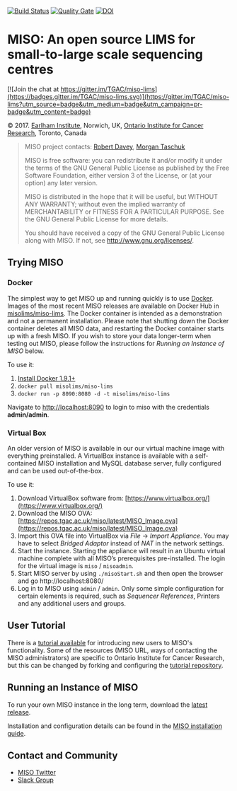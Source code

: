 [![Build Status](https://travis-ci.org/TGAC/miso-lims.svg?branch=develop)](https://travis-ci.org/TGAC/miso-lims) [![Quality Gate](https://sonarqube.com/api/badges/gate?key=uk.ac.bbsrc.tgac.miso:miso:sonarqube)](https://sonarqube.com/dashboard?id=uk.ac.bbsrc.tgac.miso%3Amiso%3Asonarqube) [![DOI](https://zenodo.org/badge/4726428.svg)](https://zenodo.org/badge/latestdoi/4726428)


# MISO: An open source LIMS for small-to-large scale sequencing centres

[![Join the chat at https://gitter.im/TGAC/miso-lims](https://badges.gitter.im/TGAC/miso-lims.svg)](https://gitter.im/TGAC/miso-lims?utm_source=badge&utm_medium=badge&utm_campaign=pr-badge&utm_content=badge)

&copy; 2017. [Earlham Institute](http://earlham.ac.uk/), Norwich, UK, [Ontario Institute for Cancer Research](http://oicr.on.ca), Toronto, Canada

> MISO project contacts: [Robert Davey](robert.davey@earlham.ac.uk), [Morgan Taschuk](morgan.taschuk@oicr.on.ca)
>
> MISO is free software: you can redistribute it and/or modify
> it under the terms of the GNU General Public License as published by
> the Free Software Foundation, either version 3 of the License, or
> (at your option) any later version.
>
> MISO is distributed in the hope that it will be useful,
> but WITHOUT ANY WARRANTY; without even the implied warranty of
> MERCHANTABILITY or FITNESS FOR A PARTICULAR PURPOSE.  See the
> GNU General Public License for more details.
>
> You should have received a copy of the GNU General Public License
> along with MISO.  If not, see <http://www.gnu.org/licenses/>.


## Trying MISO

### Docker

The simplest way to get MISO up and running quickly is to use
[Docker](https://www.docker.com/). Images of the most recent MISO releases are
available on Docker Hub in
[misolims/miso-lims](https://hub.docker.com/r/misolims/miso-lims/). The Docker
container is intended as a demonstration and not a permanent installation. Please 
note that shutting down the Docker container deletes all MISO data, and 
restarting the Docker container starts up with a fresh MISO. If you wish to 
store your data longer-term when testing out MISO, please follow the instructions 
for _Running an Instance of MISO_ below.

To use it:

1. [Install Docker 1.9.1+](https://www.docker.com/products/docker) 
1. ```docker pull misolims/miso-lims``` 
1. ```docker run -p 8090:8080 -d -t misolims/miso-lims```

Navigate to [http://localhost:8090](http://localhost:8090) to login to miso with
the credentials **admin/admin**.

### Virtual Box

An older version of MISO is available in our our virtual machine image with
everything preinstalled. A VirtualBox instance is available with a
self-contained MISO installation and MySQL database server, fully configured and
can be used out-of-the-box.

To use it:

1.  Download VirtualBox software from:
[https://www.virtualbox.org/](https://www.virtualbox.org/) 
1.  Download the MISO OVA:
[https://repos.tgac.ac.uk/miso/latest/MISO_Image.ova](https://repos.tgac.ac.uk/miso/latest/MISO_Image.ova)
1.  Import this OVA file into VirtualBox via _File_ → _Import Appliance_. You
may have to select _Bridged Adaptor_ instead of _NAT_ in the network settings.
1.  Start the instance. Starting the appliance will result in an Ubuntu virtual
machine complete with all MISO’s prerequisites pre-installed. The login for the
virtual image is `miso` / `misoadmin`.
1.  Start MISO server by using `./misoStart.sh` and then open the browser and go http://localhost:8080/
1.  Log in to MISO using `admin` / `admin`. Only some simple configuration for
certain elements is required, such as _Sequencer References_, Printers and any
additional users and groups.

## User Tutorial

There is a [tutorial available](https://oicr-gsi.github.io/miso-docs-oicr/plain-index)
for introducing new users to MISO's functionality. Some of the resources (MISO URL,
ways of contacting the MISO administrators) are specific to Ontario Institute for
Cancer Research, but this can be changed by forking and configuring the
[tutorial repository](https://github.com/oicr-gsi/miso-docs-oicr).

## Running an Instance of MISO 

To run your own MISO instance in the long term, download the 
[latest release](https://github.com/TGAC/miso-lims/releases/latest).

Installation and configuration details can be found in the [MISO installation guide](docs/_posts/2016-01-11-installation-guide.md).

## Contact and Community

- [MISO Twitter](https://twitter.com/misolims)
- [Slack Group](https://miso-lims.slack.com/)
